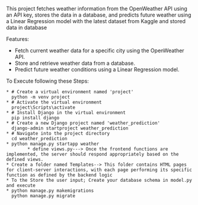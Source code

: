 This project fetches weather information from the OpenWeather API using an API key, stores the data in a database, and predicts future weather using a Linear Regression model with the latest dataset from Kaggle and stored data in database

Features: 
  * Fetch current weather data for a specific city using the OpenWeather API.
  * Store and retrieve weather data from a database.
  * Predict future weather conditions using a Linear Regression model.
    
To Execute following these Steps:

    * # Create a virtual environment named 'project'
      python -m venv project
    * # Activate the virtual environment
      project\Scripts\activate
    * # Install Django in the virtual environment
      pip install django
    * # Create a new Django project named 'weather_prediction'
      django-admin startproject weather_prediction
    * # Navigate into the project directory
      cd weather_prediction
    * python manage.py startapp weather
            * define views.py---> Once the frontend functions are implemented, the server should respond appropriately based on the defined views.   
    * Create a folder named Templates--> This folder contains HTML pages for client-server interactions, with each page performing its specific function as defined by the backend logic
    * To the Store the user input; Create your database schema in model.py and execute
    * python manage.py makemigrations
      python manage.py migrate

  


